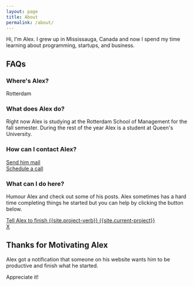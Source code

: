 ```yaml
---
layout: page
title: About
permalink: /about/
---
```


Hi, I'm Alex. I grew up in Mississauga, Canada and now I spend my time learning about programming, startups, and business.

## FAQs

### Where's Alex?
Rotterdam

### What does Alex do?
Right now Alex is studying at the Rotterdam School of Management for the fall semester. During the rest of the year Alex is a student at Queen's University.

### How can I contact Alex?
<a href="mailto:jinalex.123@gmail.com" target="_blank">Send him mail</a>
<br>
<a href="http://doodle.com/alexjin" target="_blank">Schedule a call</a>

### What can I do here?
Humour Alex and check out some of his posts. Alex sometimes has a hard time completing things he started but you can help by clicking the button below.

<div class="button"><a href="https://goo.gl/2nMV3t">Tell Alex to finish {{site.project-verb}} {{site.current-project}}</a></div>

<!--http://127.0.0.1:4000/about/#nudge-->

<div id="nudge" class="modalOverlay">
  <div class="dialog">
    <a href="#close" title="Close" class="close">X</a>
    <h2>Thanks for Motivating Alex</h2>
        <p>Alex got a notification that someone on his website wants him to be productive and finish what he started.</p>
        <p>Appreciate it!</p>
</div>